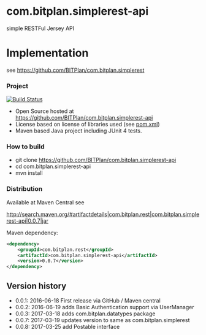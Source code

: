 # com.bitplan.simplerest-api
simple RESTFul Jersey API

# Implementation
see https://github.com/BITPlan/com.bitplan.simplerest

### Project
[![Build Status](https://travis-ci.org/BITPlan/com.bitplan.simplerest-api.svg?branch=master)](https://travis-ci.org/BITPlan/com.bitplan.simplerest-api)

* Open Source hosted at https://github.com/BITPlan/com.bitplan.simplerest-api
* License based on license of libraries used (see [pom.xml](https://github.com/BITPlan/com.bitplan.simplerest-api/blob/master/pom.xml))
* Maven based Java project including JUnit 4 tests.

### How to build
* git clone https://github.com/BITPlan/com.bitplan.simplerest-api
* cd com.bitplan.simplerest-api
* mvn install

### Distribution
Available at Maven Central see 

http://search.maven.org/#artifactdetails|com.bitplan.rest|com.bitplan.simplerest-api|0.0.7|jar

Maven dependency:

```xml
<dependency>
	<groupId>com.bitplan.rest</groupId>
	<artifactId>com.bitplan.simplerest-api</artifactId>
	<version>0.0.7</version>
</dependency>
```

## Version history
* 0.0.1: 2016-06-18 First release via GitHub / Maven central
* 0.0.2: 2016-06-19 adds Basic Authentication support via UserManager
* 0.0.3: 2017-03-18 adds com.bitplan.datatypes package
* 0.0.7: 2017-03-19 updates version to same as com.bitplan.simplerest
* 0.0.8: 2017-03-25 add Postable interface